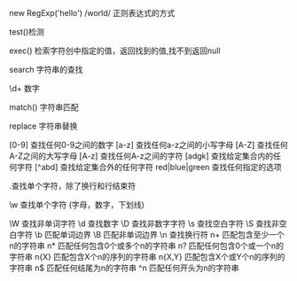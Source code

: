 new RegExp('hello')
/world/
正则表达式的方式

test()检测

exec()  检索字符创中指定的值，返回找到的值,找不到返回null

search 字符串的查找

\d+ 数字

match() 字符串匹配

replace 字符串替换

[0-9] 查找任何0-9之间的数字
[a-z] 查找任何a-z之间的小写字母
[A-Z] 查找任何A-Z之间的大写字母
[A-z] 查找任何A-z之间的字符
[adgk] 查找给定集合内的任何字符
[^abd]  查找给定集合外的任何字符
red|blue|green 查找任何指定的选项

.查找单个字符，除了换行和行结束符

\w 查找单个字符 (字母，数字，下划线)

\W  查找非单词字符
\d 查找数字
\D 查找非数字字符
\s 查找空白字符
\S 查找非空白字符
\b 匹配单词边界
\B 匹配非单词边界
\n 查找换行符
n+ 匹配包含至少一个n的字符串
n* 匹配任何包含0个或多个n的字符串
n? 匹配任何包含0个或一个n的字符串
n{X} 匹配包含X个n的序列的字符串
n{X,Y} 匹配包含X个或Y个n的序列的字符串
n$  匹配任何结尾为n的字符串
^n 匹配任何开头为n的字符串